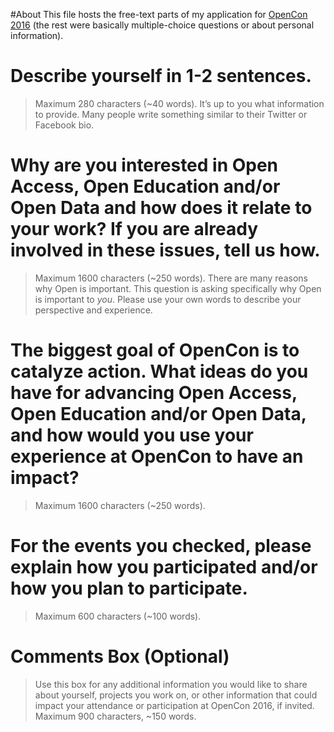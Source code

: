 #About
This file hosts the free-text parts of my application for [OpenCon 2016](http://www.opencon2016.org/) (the rest were basically multiple-choice questions or about personal information).

# Describe yourself in 1-2 sentences.

> Maximum 280 characters (~40 words). It’s up to you what information to provide. Many people write something similar to their Twitter or Facebook bio. 



# Why are you interested in Open Access, Open Education and/or Open Data and how does it relate to your work? If you are already involved in these issues, tell us how.

> Maximum 1600 characters (~250 words). There are many reasons why Open is important. This question is asking specifically why Open is important to *you*. Please use your own words to describe your perspective and experience. 


# The biggest goal of OpenCon is to catalyze action. What ideas do you have for advancing Open Access, Open Education and/or Open Data, and how would you use your experience at OpenCon to have an impact?

> Maximum 1600 characters (~250 words). 



# For the events you checked, please explain how you participated and/or how you plan to participate.

> Maximum 600 characters (~100 words). 


# Comments Box (Optional)

> Use this box for any additional information you would like to share about yourself, projects you work on, or other information that could impact your attendance or participation at OpenCon 2016, if invited. Maximum 900 characters, ~150 words. 
